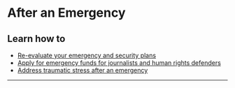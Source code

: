 # After an Emergency

## Learn how to

- [Re-evaluate your emergency and security plans](en/topics/practice-1-emergencies/6-after/3-learn.md)
- [Apply for emergency funds for journalists and human rights defenders](en/topics/practice-1-emergencies/6-after/3-1-learn.md)
- [Address traumatic stress after an emergency](en/topics/practice-1-emergencies/6-after/3-2-learn.md)

***